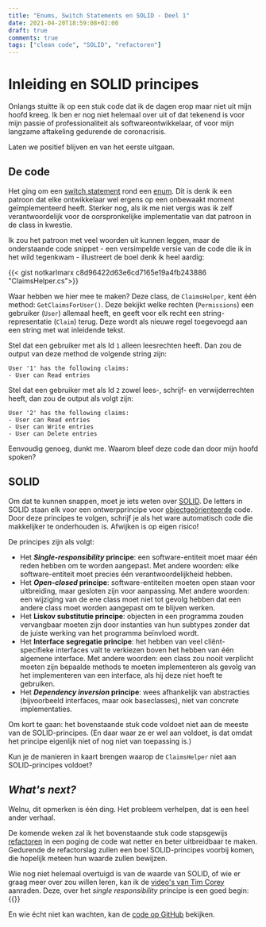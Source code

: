 ```yaml
---
title: "Enums, Switch Statements en SOLID - Deel 1"
date: 2021-04-20T18:59:08+02:00
draft: true
comments: true
tags: ["clean code", "SOLID", "refactoren"]
---
```


# Inleiding en SOLID principes

Onlangs stuitte ik op een stuk code dat ik de dagen erop maar niet uit mijn hoofd kreeg. Ik ben er nog niet helemaal over uit of dat tekenend is voor mijn passie of professionaliteit als softwareontwikkelaar, of voor mijn langzame aftakeling gedurende de coronacrisis.

Laten we positief blijven en van het eerste uitgaan.

## De code

Het ging om een [switch statement](https://docs.microsoft.com/en-us/dotnet/csharp/language-reference/keywords/switch) rond een [enum](https://docs.microsoft.com/en-us/dotnet/csharp/language-reference/builtin-types/enum). Dit is denk ik een patroon dat elke ontwikkelaar wel ergens op een onbewaakt moment geïmplementeerd heeft. Sterker nog, als ik me niet vergis was ik zelf verantwoordelijk voor de oorspronkelijke implementatie van dat patroon in de class in kwestie.

Ik zou het patroon met veel woorden uit kunnen leggen, maar de onderstaande code snippet - een versimpelde versie van de code die ik in het wild tegenkwam - illustreert de boel denk ik heel aardig:

{{< gist notkarlmarx c8d96422d63e6cd7165e19a4fb243886 "ClaimsHelper.cs">}}

Waar hebben we hier mee te maken? Deze class, de `ClaimsHelper`, kent één method: `GetClaimsForUser()`. Deze bekijkt welke rechten (`Permissions`) een gebruiker (`User`) allemaal heeft, en geeft voor elk recht een string-representatie (`Claim`) terug. Deze wordt als nieuwe regel toegevoegd aan een string met wat inleidende tekst.

Stel dat een gebruiker met als Id `1` alleen leesrechten heeft. Dan zou de output van deze method de volgende string zijn:

```
User '1' has the following claims:
- User can Read entries
```

Stel dat een gebruiker met als Id `2` zowel lees-, schrijf- en verwijderrechten heeft, dan zou de output als volgt zijn:

```
User '2' has the following claims:
- User can Read entries
- User can Write entries
- User can Delete entries
```

Eenvoudig genoeg, dunkt me. Waarom bleef deze code dan door mijn hoofd spoken?

## SOLID

Om dat te kunnen snappen, moet je iets weten over [SOLID](https://en.wikipedia.org/wiki/SOLID). De letters in SOLID staan elk voor een ontwerpprincipe voor [objectgeörienteerde](https://en.wikipedia.org/wiki/Object-oriented_programming) code. Door deze principes te volgen, schrijf je als het ware automatisch code die makkelijker te onderhouden is. Afwijken is op eigen risico!

De principes zijn als volgt:

- Het ***Single-responsibility* principe**: een software-entiteit moet maar één reden hebben om te worden aangepast. Met andere woorden: elke software-entiteit moet precies één verantwoordelijkheid hebben.
- Het ***Open-closed* principe**: software-entiteiten moeten open staan voor uitbreiding, maar gesloten zijn voor aanpassing. Met andere woorden: een wijziging van de ene class moet niet tot gevolg hebben dat een andere class moet worden aangepast om te blijven werken.
- Het **Liskov substitutie principe**: objecten in een programma zouden vervangbaar moeten zijn door instanties van hun subtypes zonder dat de juiste werking van het programma beïnvloed wordt.
- Het **Interface segregatie principe**: het hebben van veel cliënt-specifieke interfaces valt te verkiezen boven het hebben van één algemene interface. Met andere woorden: een class zou nooit verplicht moeten zijn bepaalde methods te moeten implementeren als gevolg van het implementeren van een interface, als hij deze niet hoeft te gebruiken.
- Het ***Dependency inversion* principe**: wees afhankelijk van abstracties (bijvoorbeeld interfaces, maar ook baseclasses), niet van concrete implementaties.

Om kort te gaan: het bovenstaande stuk code voldoet niet aan de meeste van de SOLID-principes. (En daar waar ze er wel aan voldoet, is dat omdat het principe eigenlijk niet of nog niet van toepassing is.)

Kun je de manieren in kaart brengen waarop de `ClaimsHelper` niet aan SOLID-principes voldoet?

## *What's next?*

Welnu, dit opmerken is één ding. Het probleem verhelpen, dat is een heel ander verhaal. 

De komende weken zal ik het bovenstaande stuk code stapsgewijs [refactoren](https://en.wikipedia.org/wiki/Code_refactoring) in een poging de code wat netter en beter uitbreidbaar te maken. Gedurende de refactorslag zullen een boel SOLID-principes voorbij komen, die hopelijk meteen hun waarde zullen bewijzen.

Wie nog niet helemaal overtuigd is van de waarde van SOLID, of wie er graag meer over zou willen leren, kan ik de [video's van Tim Corey](https://www.youtube.com/channel/UC-ptWR16ITQyYOglXyQmpzw) aanraden. Deze, over het *single responsibility* principe is een goed begin:
{{<youtube id="5RwhyZnVRS8" title="Design Patterns: Single Responsibility Principle Explained Practically in C# (The S in SOLID)" >}}

En wie écht niet kan wachten, kan de [code op GitHub](https://github.com/notkarlmarx/RefactorExercises/blob/master/RefactorExercises/EnumSwitch/Original/ClaimsHelper.cs) bekijken.